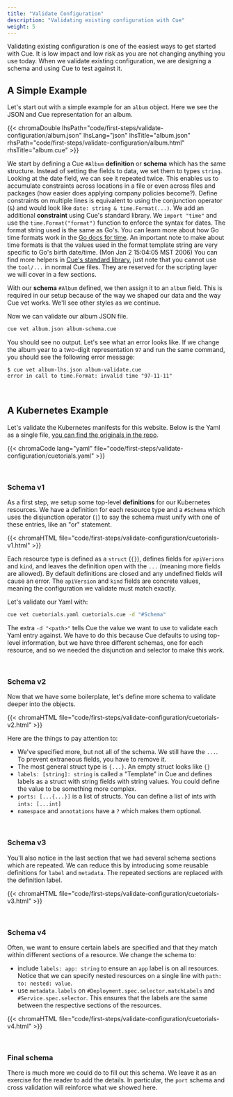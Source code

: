 ```yaml
---
title: "Validate Configuration"
description: "Validating existing configuration with Cue"
weight: 5
---
```


Validating existing configuration is one of the easiest ways to get started with Cue.
It is low impact and low risk as you are not changing anything you use today.
When we validate existing configuration, we are designing a schema and using Cue to test against it.

## A Simple Example

Let's start out with a simple example for an `album` object. Here we see the JSON and Cue representation for an album.

{{< chromaDouble lhsPath="code/first-steps/validate-configuration/album.json" lhsLang="json" lhsTitle="album.json" rhsPath="code/first-steps/validate-configuration/album.html" rhsTitle="album.cue" >}}


We start by defining a Cue `#Album` __definition__ or __schema__ which has the same structure.
Instead of setting the fields to data, we set them to types `string`.
Looking at the date field, we can see it repeated twice.
This enables us to accumulate constraints across locations in a file
or even across files and packages (how easier does applying company policies become?).
Define constraints on multiple lines is equivalent to using the conjunction operator (`&`)
and would look like `date: string & time.Format(...)`.
We add an additional __constraint__ using Cue's standard library.
We `import "time"` and use the `time.Format("format")` function to enforce
the syntax for dates. The format string used is the same as Go's.
You can learn more about how Go time formats work in the
[Go docs for time](https://golang.org/pkg/time/).
An important note to make about time formats is that the values used in the
format template string are very specific to Go's birth date/time.
(Mon Jan 2 15:04:05 MST 2006)
You can find more helpers in [Cue's standard library](https://pkg.go.dev/cuelang.org/go/pkg@v0.3.0-alpha5#section-directories),
just note that you cannot use the `tool/...` in normal Cue files.
They are reserved for the scripting layer we will cover in a few sections.

With our __schema__ `#Album` defined, we then assign it to an `album` field.
This is required in our setup because of the way we shaped our data
and the way Cue vet works. We'll see other styles as we continue.

Now we can validate our album JSON file.

```sh
cue vet album.json album-schema.cue
```

You should see no output. Let's see what an error looks like.
If we change the album year to a two-digit representation `97`
and run the same command, you should see the following error message:

```text
$ cue vet album-lhs.json album-validate.cue 
error in call to time.Format: invalid time "97-11-11"
```

<br>

## A Kubernetes Example

Let's validate the Kubernetes manifests for this website.
Below is the Yaml as a single file,
[you can find the originals in the repo](https://github.com/hofstadter-io/cuetorials.com/tree/main/ci/k8s).

{{< chromaCode lang="yaml" file="code/first-steps/validate-configuration/cuetorials.yaml" >}}

<br>

### Schema v1

As a first step, we setup some top-level __definitions__ for our Kubernetes resources.
We have a definition for each resource type and a `#Schema` which uses the disjunction operator (`|`) to
say the schema must unify with one of these entries, like an "or" statement.

{{< chromaHTML file="code/first-steps/validate-configuration/cuetorials-v1.html" >}}

Each resource type is defined as a `struct` (`{}`), defines fields for `apiVerions` and `kind`,
and leaves the definition open with the `...` (meaning more fields are allowed).
By default definitions are closed and any undefined fields will cause an error.
The `apiVersion` and `kind` fields are concrete values,
meaning the configuration we validate must match exactly.

Let's validate our Yaml with: 

```sh
cue vet cuetorials.yaml cuetorials.cue -d "#Schema"
```

The extra `-d "<path>"` tells Cue the value we want to use to validate
each Yaml entry against. We have to do this because Cue defaults
to using top-level information, but we have three different schemas, one for each resource,
and so we needed the disjunction and selector to make this work.

<br>

### Schema v2

Now that we have some boilerplate, let's define more schema to validate deeper into the objects.

{{< chromaHTML file="code/first-steps/validate-configuration/cuetorials-v2.html" >}}

Here are the things to pay attention to:

- We've specified more, but not all of the schema. We still have the `...`. To prevent extraneous fields, you have to remove it.
- The most general struct type is `{...}`. An empty struct looks like `{}`
- `labels: [string]: string` is called a "Template" in Cue and defines labels as a struct with string fields with string values. You could define the value to be something more complex.
- `ports: [...{...}]` is a list of structs. You can define a list of ints with `ints: [...int]`
- `namespace` and `annotations` have a `?` which makes them optional.

<br>

### Schema v3

You'll also notice in the last section that we had several schema sections which are repeated.
We can reduce this by introducing some reusable definitions for `label` and `metadata`.
The repeated sections are replaced with the definition label.

{{< chromaHTML file="code/first-steps/validate-configuration/cuetorials-v3.html" >}}


<br>

### Schema v4

Often, we want to ensure certain labels are specified and that
they match within different sections of a resource. We change the schema to:

- include `labels: app: string` to ensure an `app` label is on all resources. Notice that we can specify nested resources on a single line with `path: to: nested: value`.
- use `metadata.labels` on `#Deployment.spec.selector.matchLabels` and `#Service.spec.selector`. This ensures that the labels are the same between the respective sections of the resources.

{{< chromaHTML file="code/first-steps/validate-configuration/cuetorials-v4.html" >}}

<br>

### Final schema

There is much more we could do to fill out this schema.
We leave it as an exercise for the reader to add the details.
In particular, the `port` schema and cross validation will reinforce what we showed here.

